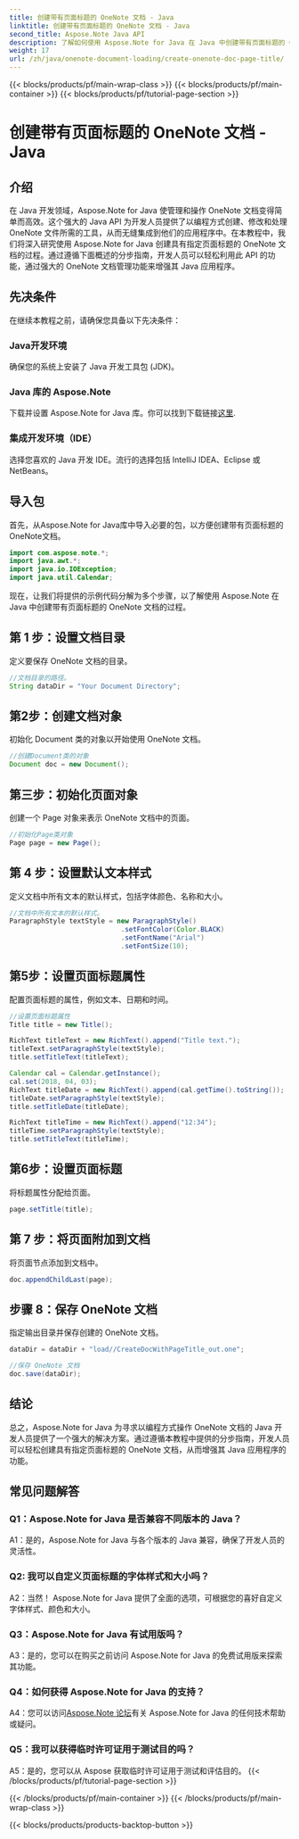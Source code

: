 ```yaml
---
title: 创建带有页面标题的 OneNote 文档 - Java
linktitle: 创建带有页面标题的 OneNote 文档 - Java
second_title: Aspose.Note Java API
description: 了解如何使用 Aspose.Note for Java 在 Java 中创建带有页面标题的 OneNote 文档。带有代码示例的综合教程。
weight: 17
url: /zh/java/onenote-document-loading/create-onenote-doc-page-title/
---
```


{{< blocks/products/pf/main-wrap-class >}}
{{< blocks/products/pf/main-container >}}
{{< blocks/products/pf/tutorial-page-section >}}

# 创建带有页面标题的 OneNote 文档 - Java

## 介绍

在 Java 开发领域，Aspose.Note for Java 使管理和操作 OneNote 文档变得简单而高效。这个强大的 Java API 为开发人员提供了以编程方式创建、修改和处理 OneNote 文件所需的工具，从而无缝集成到他们的应用程序中。在本教程中，我们将深入研究使用 Aspose.Note for Java 创建具有指定页面标题的 OneNote 文档的过程。通过遵循下面概述的分步指南，开发人员可以轻松利用此 API 的功能，通过强大的 OneNote 文档管理功能来增强其 Java 应用程序。

## 先决条件

在继续本教程之前，请确保您具备以下先决条件：

### Java开发环境

确保您的系统上安装了 Java 开发工具包 (JDK)。

### Java 库的 Aspose.Note

下载并设置 Aspose.Note for Java 库。你可以找到下载链接[这里](https://releases.aspose.com/note/java/).

### 集成开发环境（IDE）

选择您喜欢的 Java 开发 IDE。流行的选择包括 IntelliJ IDEA、Eclipse 或 NetBeans。

## 导入包

首先，从Aspose.Note for Java库中导入必要的包，以方便创建带有页面标题的OneNote文档。

```java
import com.aspose.note.*;
import java.awt.*;
import java.io.IOException;
import java.util.Calendar;
```

现在，让我们将提供的示例代码分解为多个步骤，以了解使用 Aspose.Note 在 Java 中创建带有页面标题的 OneNote 文档的过程。

## 第 1 步：设置文档目录

定义要保存 OneNote 文档的目录。

```java
//文档目录的路径。
String dataDir = "Your Document Directory";
```

## 第2步：创建文档对象

初始化 Document 类的对象以开始使用 OneNote 文档。

```java
//创建Document类的对象
Document doc = new Document();
```

## 第三步：初始化页面对象

创建一个 Page 对象来表示 OneNote 文档中的页面。

```java
//初始化Page类对象
Page page = new Page();
```

## 第 4 步：设置默认文本样式

定义文档中所有文本的默认样式，包括字体颜色、名称和大小。

```java
//文档中所有文本的默认样式。
ParagraphStyle textStyle = new ParagraphStyle()
                            .setFontColor(Color.BLACK)
                            .setFontName("Arial")
                            .setFontSize(10);
```

## 第5步：设置页面标题属性

配置页面标题的属性，例如文本、日期和时间。

```java
//设置页面标题属性
Title title = new Title();

RichText titleText = new RichText().append("Title text.");
titleText.setParagraphStyle(textStyle);
title.setTitleText(titleText);

Calendar cal = Calendar.getInstance();
cal.set(2018, 04, 03);
RichText titleDate = new RichText().append(cal.getTime().toString());
titleDate.setParagraphStyle(textStyle);
title.setTitleDate(titleDate);

RichText titleTime = new RichText().append("12:34");
titleTime.setParagraphStyle(textStyle);
title.setTitleText(titleTime);
```

## 第6步：设置页面标题

将标题属性分配给页面。

```java
page.setTitle(title);
```

## 第 7 步：将页面附加到文档

将页面节点添加到文档中。

```java
doc.appendChildLast(page);
```

## 步骤 8：保存 OneNote 文档

指定输出目录并保存创建的 OneNote 文档。

```java
dataDir = dataDir + "load//CreateDocWithPageTitle_out.one";

//保存 OneNote 文档
doc.save(dataDir);
```

## 结论

总之，Aspose.Note for Java 为寻求以编程方式操作 OneNote 文档的 Java 开发人员提供了一个强大的解决方案。通过遵循本教程中提供的分步指南，开发人员可以轻松创建具有指定页面标题的 OneNote 文档，从而增强其 Java 应用程序的功能。

## 常见问题解答

### Q1：Aspose.Note for Java 是否兼容不同版本的 Java？

A1：是的，Aspose.Note for Java 与各个版本的 Java 兼容，确保了开发人员的灵活性。

### Q2: 我可以自定义页面标题的字体样式和大小吗？

A2：当然！ Aspose.Note for Java 提供了全面的选项，可根据您的喜好自定义字体样式、颜色和大小。

### Q3：Aspose.Note for Java 有试用版吗？

A3：是的，您可以在购买之前访问 Aspose.Note for Java 的免费试用版来探索其功能。

### Q4：如何获得 Aspose.Note for Java 的支持？

A4：您可以访问[Aspose.Note 论坛](https://forum.aspose.com/c/note/28)有关 Aspose.Note for Java 的任何技术帮助或疑问。

### Q5：我可以获得临时许可证用于测试目的吗？

A5：是的，您可以从 Aspose 获取临时许可证用于测试和评估目的。
{{< /blocks/products/pf/tutorial-page-section >}}

{{< /blocks/products/pf/main-container >}}
{{< /blocks/products/pf/main-wrap-class >}}

{{< blocks/products/products-backtop-button >}}
